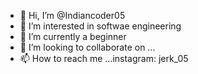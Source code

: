 - 👋 Hi, I’m @Indiancoder05
- 👀 I’m interested in softwae engineering
- 🌱 I’m currently a beginner
- 💞️ I’m looking to collaborate on ...
- 📫 How to reach me ...instagram: jerk_05

<!---
Indiancoder05/Indiancoder05 is a ✨ special ✨ repository because its `README.md` (this file) appears on your GitHub profile.
You can click the Preview link to take a look at your changes.
--->
